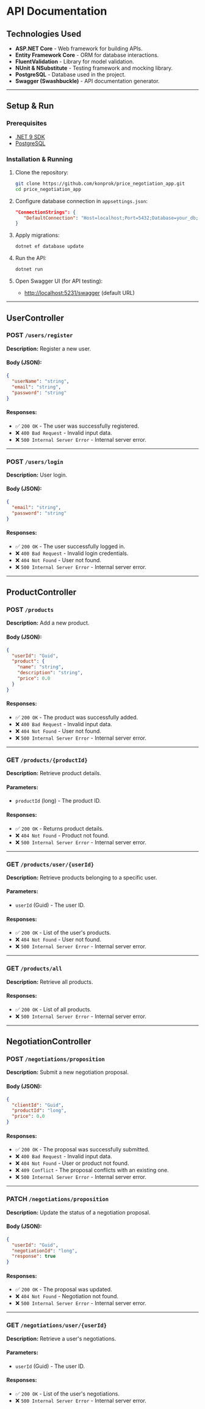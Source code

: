 # API Documentation

## Technologies Used

- **ASP.NET Core** - Web framework for building APIs.
- **Entity Framework Core** - ORM for database interactions.
- **FluentValidation** - Library for model validation.
- **NUnit & NSubstitute** - Testing framework and mocking library.
- **PostgreSQL** - Database used in the project.
- **Swagger (Swashbuckle)** - API documentation generator.

---

## Setup & Run

### Prerequisites

- [.NET 9 SDK](https://dotnet.microsoft.com/en-us/download/dotnet/9.0)
- [PostgreSQL](https://www.postgresql.org/download/)

### Installation & Running

1. Clone the repository:
   ```sh
   git clone https://github.com/konprok/price_negotiation_app.git
   cd price_negotiation_app
   ```

2. Configure database connection in `appsettings.json`:
   ```json
   "ConnectionStrings": {
      "DefaultConnection": "Host=localhost;Port=5432;Database=your_db;Username=your_user;Password=your_password"
   }
   ```

3. Apply migrations:
   ```sh
   dotnet ef database update
   ```

4. Run the API:
   ```sh
   dotnet run
   ```

5. Open Swagger UI (for API testing):
    - [http://localhost:5231/swagger](http://localhost:5231/swagger) (default URL)

---


## UserController

### POST `/users/register`
**Description:** Register a new user.

#### Body (JSON):
```json
{
  "userName": "string",
  "email": "string",
  "password": "string"
}
```

#### Responses:
- ✅ `200 OK` - The user was successfully registered.
- ❌ `400 Bad Request` - Invalid input data.
- ❌ `500 Internal Server Error` - Internal server error.

---

### POST `/users/login`
**Description:** User login.

#### Body (JSON):
```json
{
  "email": "string",
  "password": "string"
}
```

#### Responses:
- ✅ `200 OK` - The user successfully logged in.
- ❌ `400 Bad Request` - Invalid login credentials.
- ❌ `404 Not Found` - User not found.
- ❌ `500 Internal Server Error` - Internal server error.

---

## ProductController

### POST `/products`
**Description:** Add a new product.

#### Body (JSON):
```json
{
  "userId": "Guid",
  "product": {
    "name": "string",
    "description": "string",
    "price": 0.0
  }
}
```

#### Responses:
- ✅ `200 OK` - The product was successfully added.
- ❌ `400 Bad Request` - Invalid input data.
- ❌ `404 Not Found` - User not found.
- ❌ `500 Internal Server Error` - Internal server error.

---

### GET `/products/{productId}`
**Description:** Retrieve product details.

#### Parameters:
- `productId` (long) - The product ID.

#### Responses:
- ✅ `200 OK` - Returns product details.
- ❌ `404 Not Found` - Product not found.
- ❌ `500 Internal Server Error` - Internal server error.

---

### GET `/products/user/{userId}`
**Description:** Retrieve products belonging to a specific user.

#### Parameters:
- `userId` (Guid) - The user ID.

#### Responses:
- ✅ `200 OK` - List of the user's products.
- ❌ `404 Not Found` - User not found.
- ❌ `500 Internal Server Error` - Internal server error.

---

### GET `/products/all`
**Description:** Retrieve all products.

#### Responses:
- ✅ `200 OK` - List of all products.
- ❌ `500 Internal Server Error` - Internal server error.

---

## NegotiationController

### POST `/negotiations/proposition`
**Description:** Submit a new negotiation proposal.

#### Body (JSON):
```json
{
  "clientId": "Guid",
  "productId": "long",
  "price": 0.0
}
```

#### Responses:
- ✅ `200 OK` - The proposal was successfully submitted.
- ❌ `400 Bad Request` - Invalid input data.
- ❌ `404 Not Found` - User or product not found.
- ❌ `409 Conflict` - The proposal conflicts with an existing one.
- ❌ `500 Internal Server Error` - Internal server error.

---

### PATCH `/negotiations/proposition`
**Description:** Update the status of a negotiation proposal.

#### Body (JSON):
```json
{
  "userId": "Guid",
  "negotiationId": "long",
  "response": true
}
```

#### Responses:
- ✅ `200 OK` - The proposal was updated.
- ❌ `404 Not Found` - Negotiation not found.
- ❌ `500 Internal Server Error` - Internal server error.

---

### GET `/negotiations/user/{userId}`
**Description:** Retrieve a user's negotiations.

#### Parameters:
- `userId` (Guid) - The user ID.

#### Responses:
- ✅ `200 OK` - List of the user's negotiations.
- ❌ `500 Internal Server Error` - Internal server error.
